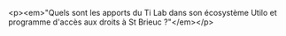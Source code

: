 &lt;p&gt;&lt;em&gt;&quot;Quels sont les apports du Ti Lab dans son écosystème Utilo et programme d&#x27;accès aux droits à St Brieuc ?&quot;&lt;&#x2F;em&gt;&lt;&#x2F;p&gt;